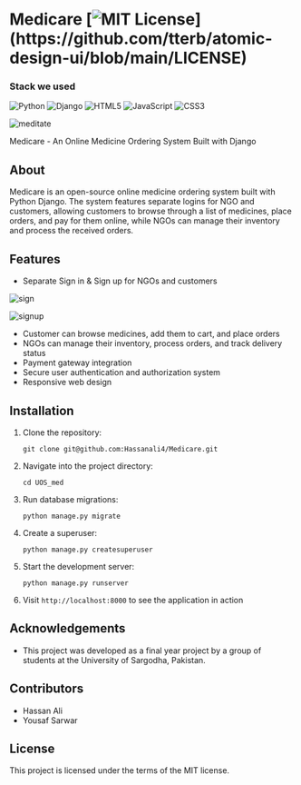 # Medicare [![MIT License](https://img.shields.io/apm/l/atomic-design-ui.svg?)](https://github.com/tterb/atomic-design-ui/blob/main/LICENSE)
### Stack we used
![Python](https://img.shields.io/badge/python-3670A0?style=for-the-badge&logo=python&logoColor=ffdd54)
![Django](https://img.shields.io/badge/Django-092E20?style=for-the-badge&logo=django&logoColor=white)
![HTML5](https://img.shields.io/badge/html5-%23E34F26.svg?style=for-the-badge&logo=html5&logoColor=white)
![JavaScript](https://img.shields.io/badge/javascript-%23323330.svg?style=for-the-badge&logo=javascript&logoColor=%23F7DF1E)
![CSS3](https://img.shields.io/badge/css3-%231572B6.svg?style=for-the-badge&logo=css3&logoColor=white)


![meditate](https://user-images.githubusercontent.com/79878896/124366069-65f10000-dc66-11eb-84c0-e548883fbb1c.JPG)

Medicare - An Online Medicine Ordering System Built with Django

## About
Medicare is an open-source online medicine ordering system built with Python Django. The system features separate logins for NGO and customers, allowing customers to browse through a list of medicines, place orders, and pay for them online, while NGOs can manage their inventory and process the received orders. 

## Features
- Separate Sign in & Sign up for NGOs and customers

![sign](https://user-images.githubusercontent.com/79878896/124366070-67bac380-dc66-11eb-93c4-310e0db01788.JPG)

![signup](https://user-images.githubusercontent.com/79878896/124366073-68ebf080-dc66-11eb-8ecc-0e83231c587b.JPG)

- Customer can browse medicines, add them to cart, and place orders
- NGOs can manage their inventory, process orders, and track delivery status
- Payment gateway integration
- Secure user authentication and authorization system
- Responsive web design

## Installation
1. Clone the repository:
    ```
    git clone git@github.com:Hassanali4/Medicare.git
    ```
2. Navigate into the project directory:
    ```
    cd UOS_med
    ```
3. Run database migrations:
    ```
    python manage.py migrate
    ```
4. Create a superuser:
    ```
    python manage.py createsuperuser
    ```
5. Start the development server:
    ```
    python manage.py runserver
    ```
6. Visit `http://localhost:8000` to see the application in action

## Acknowledgements
- This project was developed as a final year project by a group of students at the University of Sargodha, Pakistan.

## Contributors
- Hassan Ali
- Yousaf Sarwar

## License
This project is licensed under the terms of the MIT license.
